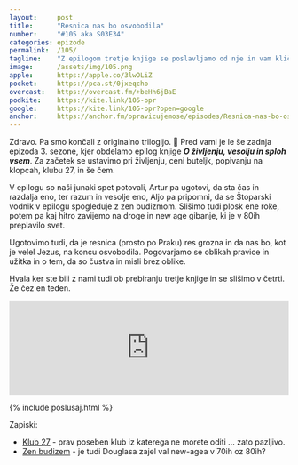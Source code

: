 ```yaml
---
layout: 	post
title:  	"Resnica nas bo osvobodila"
number: 	"#105 aka S03E34"
categories:	epizode
permalink:	/105/
tagline: 	"Z epilogom tretje knjige se poslavljamo od nje in vam kličemo zbogom ... in hvala za vse ribe. Četrto knjigo začnemo brati naslednji teden."
image:		/assets/img/105.png
apple:		https://apple.co/3lwOLiZ
pocket:		https://pca.st/0jxeqcho
overcast:	https://overcast.fm/+beHh6jBaE
podkite:	https://kite.link/105-opr
google:		https://kite.link/105-opr?open=google
anchor:		https://anchor.fm/opravicujemose/episodes/Resnica-nas-bo-osvobodila-e1j80ja
---
```


Zdravo. Pa smo končali z originalno trilogijo. 🎉 Pred vami je le še zadnja epizoda 3. sezone, kjer obdelamo epilog knjige _**O življenju, vesolju in sploh vsem**_. Za začetek se ustavimo pri življenju, ceni buteljk, popivanju na klopcah, klubu 27, in še čem. 

V epilogu so naši junaki spet potovali, Artur pa ugotovi, da sta čas in razdalja eno, ter razum in vesolje eno, Aljo pa pripomni, da se Štoparski vodnik v epilogu spogleduje z zen budizmom. Slišimo tudi plosk ene roke, potem pa kaj hitro zavijemo na droge in new age gibanje, ki je v 80ih preplavilo svet. 

Ugotovimo tudi, da je resnica (prosto po Praku) res grozna in da nas bo, kot je velel Jezus, na koncu osvobodila. Pogovarjamo se oblikah pravice in užitka in o tem, da so čustva in misli brez oblike. 

Hvala ker ste bili z nami tudi ob prebiranju tretje knjige in se slišimo v četrti. Že čez en teden. 

<iframe src="https://www.listennotes.com/podcasts/opravičujemo-se-za/resnica-nas-bo-osvobodila--5KDiVdRLOt/embed/" height="170px" width="100%" style="width: 1px; min-width: 100%;" loading="lazy" frameborder="0" scrolling="no"></iframe>

{% include poslusaj.html %}

Zapiski:
- [Klub 27](https://en.wikipedia.org/wiki/27_Club) - prav poseben klub iz katerega ne morete oditi ... zato pazljivo. 
- [Zen budizem](https://sl.wikipedia.org/wiki/Zen_budizem) - je tudi Douglasa zajel val new-agea v 70ih oz 80ih? 